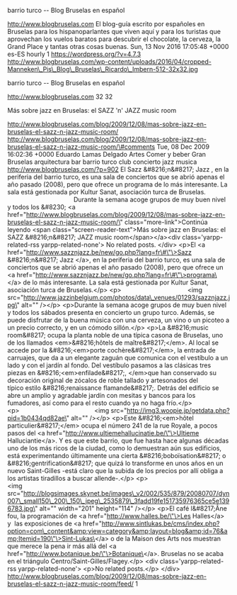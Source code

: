 barrio turco -- Blog Bruselas en español

http://www.blogbruselas.com El blog-guía escrito por españoles en
Bruselas para los hispanoparlantes que viven aquí y para los turistas
que aprovechan los vuelos baratos para descubrir el chocolate, la
cerveza, la Grand Place y tantas otras cosas buenas. Sun, 13 Nov 2016
17:05:48 +0000 es-ES hourly 1 https://wordpress.org/?v=4.7.3
http://www.blogbruselas.com/wp-content/uploads/2016/04/cropped-Manneken\_Pis\_Blog\_Bruselas\_Ricardo\_Imbern-512-32x32.jpg

barrio turco -- Blog Bruselas en español

http://www.blogbruselas.com 32 32

Más sobre jazz en Bruselas: el SAZZ 'n' JAZZ music room

http://www.blogbruselas.com/blog/2009/12/08/mas-sobre-jazz-en-bruselas-el-sazz-n-jazz-music-room/
http://www.blogbruselas.com/blog/2009/12/08/mas-sobre-jazz-en-bruselas-el-sazz-n-jazz-music-room/\#comments
Tue, 08 Dec 2009 16:02:36 +0000 Eduardo Lamas Delgado Artes Comer y
beber Gran Bruselas arquitectura bar barrio turco club concierto jazz
musica http://www.blogbruselas.com/?p=902 El Sazz &\#8216;n&\#8217; Jazz
, en la periferia del barrio turco, es una sala de conciertos que se
abrió apenas el año pasado (2008), pero que ofrece un programa de lo más
interesante. La sala está gestionada por Kultur Sanat, asociación turca
de Bruselas.                                       Durante la semana
acoge grupos de muy buen nivel y todos los &\#8230; \<a
href=\"http://www.blogbruselas.com/blog/2009/12/08/mas-sobre-jazz-en-bruselas-el-sazz-n-jazz-music-room/\"
class=\"more-link\"\>Continúa leyendo \<span
class=\"screen-reader-text\"\>Más sobre jazz en Bruselas: el SAZZ
&\#8216;n&\#8217; JAZZ music room\</span\>\</a\>\<div
class=\'yarpp-related-rss yarpp-related-none\'\> No related posts.
\</div\> \<p\>El \<a
href=\"http://www.sazznjazz.be/new/go.php?lang=fr\#\"\>Sazz
&\#8216;n&\#8217; Jazz \</a\>, en la periferia del barrio turco, es una
sala de conciertos que se abrió apenas el año pasado (2008), pero que
ofrece un \<a
href=\"http://www.sazznjazz.be/new/go.php?lang=fr\#\"\>programa\</a\> de
lo más interesante. La sala está gestionada por Kultur Sanat, asociación
turca de Bruselas.\</p\> \<p\>                                     
\<img
src=\"http://www.jazzinbelgium.com/photos/data\_venues/01293/sazznjazz.jpg\"
alt=\"\" /\>\</p\> \<p\>Durante la semana acoge grupos de muy buen nivel
y todos los sábados presenta en concierto un grupo turco. Además, se
puede disfrutar de la buena música con una cerveza, un vino o un picoteo
a un precio correcto, y en un cómodo sillón.\</p\> \<p\>La &\#8216;music
room&\#8217; ocupa la planta noble de una típica casona de Bruselas, uno
de los llamados \<em\>&\#8216;hôtels de maître&\#8217;\</em\>. Al local
se accede por la &\#8216;\<em\>porte cochère&\#8217;\</em\>, la entrada
de carruajes, que da a un elegante zaguán que comunica con el
vestíbulo a un lado y con el jardín al fondo. Del vestíbulo pasamos a
las clásicas tres piezas en &\#8216;\<em\>enfilade&\#8217;, \</em\>que
han conservado su decoración original de zócalos de roble tallado y
artesonados del típico estilo &\#8216;renaissance flamande&\#8217;.
Detrás del edificio se abre un amplio y agradable jardín con mesitas y
bancos para los fumadores, así como para el resto cuando ya no haga
frío.\</p\> \<p\>                                           \<img
src=\"http://img3.woopie.jp/getdata.php?pid=1b0434qd82ae\" alt=\"\"
/\>\</p\> \<p\>Este &\#8216;\<em\>hôtel particulier&\#8217;\</em\> ocupa
el número 241 de la rue Royale, a pocos pasos del \<a
href=\"http://www.ultiemehallucinatie.be/\"\>Ultieme Halluciantie\</a\>.
Y es que este barrio, que fue hasta hace algunas décadas uno de los
más ricos de la ciudad, como lo demuestran aún sus edificios, está
experimentando últimamente una cierta &\#8216;boboïsation&\#8217; o
&\#8216;gentrification&\#8217; que quizá lo transforme en unos años en
un nuevo Saint-Gilles -está claro que la subida de los precios
por allí obliga a los artistas tiradillos a buscar allende-.\</p\>
\<p\>                                        \<img
src=\"http://blogsimages.skynet.be/images\_v2/002/535/879/20080707/dyn007\_small150\_200\_150\_jpeg\_2535879\_3fadd19fe151735976365ce5e1396783.jpg\"
alt=\"\" width=\"201\" height=\"114\" /\>\</p\> \<p\>El café
l&\#8217;Âne fou, la programación de \<a
href=\"http://www.halles.be/\"\>Les Halles\</a\> y  las exposiciones de
\<a
href=\"http://www.sintlukas.be/cms/index.php?option=com\_content&amp;view=category&amp;layout=blog&amp;id=76&amp;Itemid=190\"\>Sint-Lukas\</a\>
o de la Maison des Arts nos muestran que merece la pena ir más allá del
\<a href=\"http://www.botanique.be/\"\>Botanique\</a\>. Bruselas no se
acaba en el triángulo Centro/Saint-Gilles/Flagey.\</p\> \<div
class=\'yarpp-related-rss yarpp-related-none\'\> \<p\>No related
posts.\</p\> \</div\>
http://www.blogbruselas.com/blog/2009/12/08/mas-sobre-jazz-en-bruselas-el-sazz-n-jazz-music-room/feed/
1
